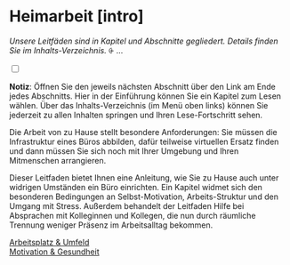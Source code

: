 # Heimarbeit [intro]

*Unsere Leitfäden sind in Kapitel und Abschnitte gegliedert. Details finden Sie im Inhalts-Verzeichnis.*
<label for="aside--unsere-leitfaeden" class="aside-toggle" role="button" aria-pressed="false" aria-label="Randbemerkung anzeigen" onkeypress="toggleButtonKeyPress()" onclick="toggleButtonClick()" tabindex="0">⨭ …</label>

<input id="aside--unsere-leitfaeden" type="checkbox" class="aside-toggle"/>

**Notiz**: Öffnen Sie den jeweils nächsten Abschnitt über den Link am Ende jedes Abschnitts. Hier in der Einführung können Sie ein Kapitel zum Lesen wählen. Über das Inhalts-Verzeichnis (im Menü oben links) können Sie jederzeit zu allen Inhalten springen und Ihren Lese-Fortschritt sehen.


Die Arbeit von zu Hause stellt besondere Anforderungen: Sie müssen die Infrastruktur eines Büros abbilden, dafür teilweise virtuellen Ersatz finden und dann müssen Sie sich noch mit Ihrer Umgebung und Ihren Mitmenschen arrangieren.

Dieser Leitfaden bietet Ihnen eine Anleitung, wie Sie zu Hause auch unter widrigen Umständen ein Büro einrichten. Ein Kapitel widmet sich den besonderen Bedingungen an Selbst-Motivation, Arbeits-Struktur und den Umgang mit Stress. Außerdem behandelt der Leitfaden Hilfe bei Absprachen mit Kolleginnen und Kollegen, die nun durch räumliche Trennung weniger Präsenz im Arbeitsalltag bekommen.

[Arbeitsplatz &&nbsp;Umfeld](#arbeitsplatz-20200710)    
[Motivation &&nbsp;Gesundheit](#motivation-20200710)  
